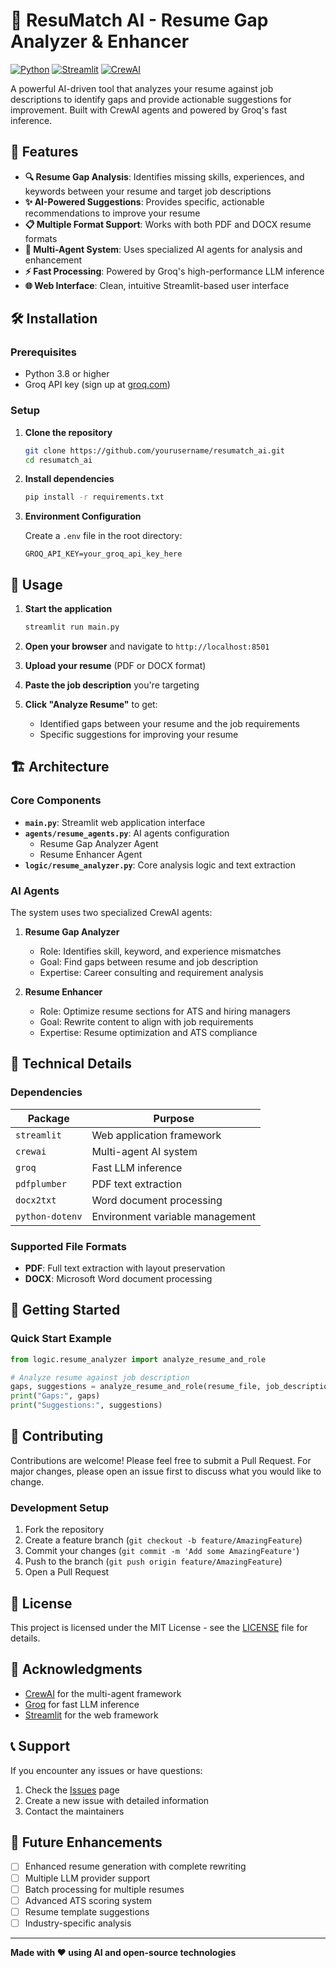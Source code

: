 # 📄 ResuMatch AI - Resume Gap Analyzer & Enhancer

[![Python](https://img.shields.io/badge/Python-3.8+-blue.svg)](https://www.python.org/downloads/)
[![Streamlit](https://img.shields.io/badge/Streamlit-1.0+-red.svg)](https://streamlit.io/)
[![CrewAI](https://img.shields.io/badge/CrewAI-Latest-green.svg)](https://crewai.com/)

A powerful AI-driven tool that analyzes your resume against job descriptions to identify gaps and provide actionable suggestions for improvement. Built with CrewAI agents and powered by Groq's fast inference.

## 🚀 Features

- **🔍 Resume Gap Analysis**: Identifies missing skills, experiences, and keywords between your resume and target job descriptions
- **✨ AI-Powered Suggestions**: Provides specific, actionable recommendations to improve your resume
- **📋 Multiple Format Support**: Works with both PDF and DOCX resume formats
- **🤖 Multi-Agent System**: Uses specialized AI agents for analysis and enhancement
- **⚡ Fast Processing**: Powered by Groq's high-performance LLM inference
- **🌐 Web Interface**: Clean, intuitive Streamlit-based user interface

## 🛠️ Installation

### Prerequisites

- Python 3.8 or higher
- Groq API key (sign up at [groq.com](https://groq.com))

### Setup

1. **Clone the repository**
   ```bash
   git clone https://github.com/yourusername/resumatch_ai.git
   cd resumatch_ai
   ```

2. **Install dependencies**
   ```bash
   pip install -r requirements.txt
   ```

3. **Environment Configuration**
   
   Create a `.env` file in the root directory:
   ```env
   GROQ_API_KEY=your_groq_api_key_here
   ```

## 🎯 Usage

1. **Start the application**
   ```bash
   streamlit run main.py
   ```

2. **Open your browser** and navigate to `http://localhost:8501`

3. **Upload your resume** (PDF or DOCX format)

4. **Paste the job description** you're targeting

5. **Click "Analyze Resume"** to get:
   - Identified gaps between your resume and the job requirements
   - Specific suggestions for improving your resume

## 🏗️ Architecture

### Core Components

- **`main.py`**: Streamlit web application interface
- **`agents/resume_agents.py`**: AI agents configuration
  - Resume Gap Analyzer Agent
  - Resume Enhancer Agent
- **`logic/resume_analyzer.py`**: Core analysis logic and text extraction

### AI Agents

The system uses two specialized CrewAI agents:

1. **Resume Gap Analyzer**
   - Role: Identifies skill, keyword, and experience mismatches
   - Goal: Find gaps between resume and job description
   - Expertise: Career consulting and requirement analysis

2. **Resume Enhancer**
   - Role: Optimize resume sections for ATS and hiring managers
   - Goal: Rewrite content to align with job requirements
   - Expertise: Resume optimization and ATS compliance

## 🔧 Technical Details

### Dependencies

| Package | Purpose |
|---------|---------|
| `streamlit` | Web application framework |
| `crewai` | Multi-agent AI system |
| `groq` | Fast LLM inference |
| `pdfplumber` | PDF text extraction |
| `docx2txt` | Word document processing |
| `python-dotenv` | Environment variable management |

### Supported File Formats

- **PDF**: Full text extraction with layout preservation
- **DOCX**: Microsoft Word document processing

## 🚦 Getting Started

### Quick Start Example

```python
from logic.resume_analyzer import analyze_resume_and_role

# Analyze resume against job description
gaps, suggestions = analyze_resume_and_role(resume_file, job_description)
print("Gaps:", gaps)
print("Suggestions:", suggestions)
```

## 🤝 Contributing

Contributions are welcome! Please feel free to submit a Pull Request. For major changes, please open an issue first to discuss what you would like to change.

### Development Setup

1. Fork the repository
2. Create a feature branch (`git checkout -b feature/AmazingFeature`)
3. Commit your changes (`git commit -m 'Add some AmazingFeature'`)
4. Push to the branch (`git push origin feature/AmazingFeature`)
5. Open a Pull Request

## 📝 License

This project is licensed under the MIT License - see the [LICENSE](LICENSE) file for details.

## 🙏 Acknowledgments

- [CrewAI](https://crewai.com/) for the multi-agent framework
- [Groq](https://groq.com/) for fast LLM inference
- [Streamlit](https://streamlit.io/) for the web framework

## 📞 Support

If you encounter any issues or have questions:

1. Check the [Issues](https://github.com/yourusername/resumatch_ai/issues) page
2. Create a new issue with detailed information
3. Contact the maintainers

## 🔮 Future Enhancements

- [ ] Enhanced resume generation with complete rewriting
- [ ] Multiple LLM provider support
- [ ] Batch processing for multiple resumes
- [ ] Advanced ATS scoring system
- [ ] Resume template suggestions
- [ ] Industry-specific analysis

---

**Made with ❤️ using AI and open-source technologies**